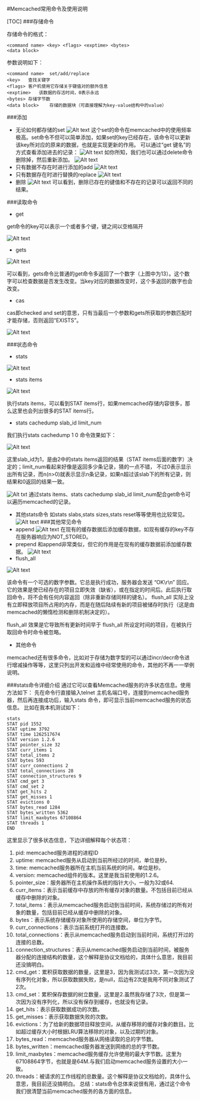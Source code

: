 #Memcached常用命令及使用说明

[TOC]
###存储命令

存储命令的格式：
```
<command name> <key> <flags> <exptime> <bytes>
<data block>
```
参数说明如下：
```
<command name>	set/add/replace
<key>	查找关键字
<flags>	客户机使用它存储关于键值对的额外信息
<exptime>	该数据的存活时间，0表示永远
<bytes>	存储字节数
<data block>	存储的数据块（可直接理解为key-value结构中的value）
```
###添加
* 无论如何都存储的set
  ![Alt text](./1467184146999.png)
  这个set的命令在memcached中的使用频率极高。set命令不但可以简单添加，如果set的key已经存在，该命令可以更新该key所对应的原来的数据，也就是实现更新的作用。
  可以通过“get 键名”的方式查看添加进去的记录：
  ![Alt text](image/1467184165627.png)
  如你所知，我们也可以通过delete命令删除掉，然后重新添加。
  ![Alt text](image/1467184206691.png)
* 只有数据不存在时进行添加的add
  ![Alt text](image/1467184215816.png)
* 只有数据存在时进行替换的replace
  ![Alt text](image/1467184225029.png)
* 删除
  ![Alt text](image/1467184280472.png)
  可以看到，删除已存在的键值和不存在的记录可以返回不同的结果。



###读取命令

* get

get命令的key可以表示一个或者多个键，键之间以空格隔开

![Alt text](image/1467184236736.png)


* gets

![Alt text](image/1467184319498.png)

可以看到，gets命令比普通的get命令多返回了一个数字（上图中为13）。这个数字可以检查数据是否发生改变。当key对应的数据改变时，这个多返回的数字也会改变。

* cas

cas即checked and set的意思，只有当最后一个参数和gets所获取的参数匹配时才能存储，否则返回“EXISTS”。

![Alt text](image/1467184329958.png)




###状态命令

* stats

![Alt text](image/1467184341813.png)
* stats items

![Alt text](image/1467184352685.png)

执行stats items，可以看到STAT items行，如果memcached存储内容很多，那么这里也会列出很多的STAT items行。

 

* stats cachedump slab_id limit_num

我们执行stats cachedump 1 0 命令效果如下：

![Alt text](image/1467184366760.png)


这里slab_id为1，是由2中的stats items返回的结果（STAT items后面的数字）决定的；limit_num看起来好像是返回多少条记录，猜的一点不错， 不过0表示显示出所有记录，而n(n>0)就表示显示n条记录，如果n超过该slab下的所有记录，则结果和0返回的结果一致。

![Alt txt](image/1467184404544.png)
通过stats items、stats cachedump slab_id limit_num配合get命令可以遍历memcached的记录。
* 其他stats命令
  如stats slabs,stats sizes,stats reset等等使用也比较常见。
  ![Alt text](image/1467184385541.png)
###其他常见命令
* append
  ![Alt text](image/1467184444227.png)
  在现有的缓存数据后添加缓存数据，如现有缓存的key不存在服务器响应为NOT_STORED。
* prepend
  和append非常类似，但它的作用是在现有的缓存数据前添加缓存数据。
  ![Alt text](image/1467184454901.png)
* flush_all

![Alt text](image/1467184476697.png)


该命令有一个可选的数字参数。它总是执行成功，服务器会发送 “OK\r\n” 回应。它的效果是使已经存在的项目立即失效（缺省），或在指定的时间后。此后执行取回命令，将不会有任何内容返回（除非重新存储同样的键名）。 flush_all 实际上没有立即释放项目所占用的内存，而是在随后陆续有新的项目被储存时执行（这是由memcached的懒惰检测和删除机制决定的）。

flush_all 效果是它导致所有更新时间早于 flush_all 所设定时间的项目，在被执行取回命令时命令被忽略。

* 其他命令

memcached还有很多命令，比如对于存储为数字型的可以通过incr/decr命令进行增减操作等等，这里只列出开发和运维中经常使用的命令，其他的不再一一举例说明。

 

###stats命令详细介绍
通过它可以查看Memcached服务的许多状态信息。使用方法如下：
先在命令行直接输入telnet 主机名端口号，连接到memcached服务器，然后再连接成功后，输入stats 命令，即可显示当前memcached服务的状态信息。
比如在我本机测试如下：
```
stats
STAT pid 1552
STAT uptime 3792
STAT time 1262517674
STAT version 1.2.6
STAT pointer_size 32
STAT curr_items 1
STAT total_items 2
STAT bytes 593
STAT curr_connections 2
STAT total_connections 28
STAT connection_structures 9
STAT cmd_get 3
STAT cmd_set 2
STAT get_hits 2
STAT get_misses 1
STAT evictions 0
STAT bytes_read 1284
STAT bytes_written 5362
STAT limit_maxbytes 67108864
STAT threads 1
END
```
这里显示了很多状态信息，下边详细解释每个状态项：
1.  pid: memcached服务进程的进程ID
2.  uptime: memcached服务从启动到当前所经过的时间，单位是秒。
3.  time: memcached服务器所在主机当前系统的时间，单位是秒。
4.  version: memcached组件的版本。这里是我当前使用的1.2.6。
5.  pointer_size：服务器所在主机操作系统的指针大小，一般为32或64.
6.  curr_items：表示当前缓存中存放的所有缓存对象的数量。不包括目前已经从缓存中删除的对象。
7.  total_items：表示从memcached服务启动到当前时间，系统存储过的所有对象的数量，包括目前已经从缓存中删除的对象。
8.  bytes：表示系统存储缓存对象所使用的存储空间，单位为字节。
9.  curr_connections：表示当前系统打开的连接数。
10.  total_connections：表示从memcached服务启动到当前时间，系统打开过的连接的总数。
11.  connection_structures：表示从memcached服务启动到当前时间，被服务器分配的连接结构的数量，这个解释是协议文档给的，具体什么意思，我目前还没搞明白。
12.  cmd_get：累积获取数据的数量，这里是3，因为我测试过3次，第一次因为没有序列化对象，所以获取数据失败，是null，后边有2次是我用不同对象测试了2次。
13.  cmd_set：累积保存数据的树立数量，这里是2.虽然我存储了3次，但是第一次因为没有序列化，所以没有保存到缓存，也就没有记录。
14.  get_hits：表示获取数据成功的次数。
15.  get_misses：表示获取数据失败的次数。
16.  evictions：为了给新的数据项目释放空间，从缓存移除的缓存对象的数目。比如超过缓存大小时根据LRU算法移除的对象，以及过期的对象。
17.  bytes_read：memcached服务器从网络读取的总的字节数。
18.  bytes_written：memcached服务器发送到网络的总的字节数。
19.  limit_maxbytes：memcached服务缓存允许使用的最大字节数。这里为67108864字节，也就是是64M.与我们启动memcached服务设置的大小一致。
20.  threads：被请求的工作线程的总数量。这个解释是协议文档给的，具体什么意思，我目前还没搞明白。
   总结：stats命令总体来说很有用，通过这个命令我们很清楚当前memcached服务的各方面的信息。